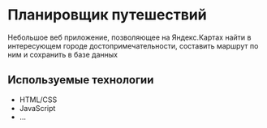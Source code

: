 # Планировщик путешествий

Небольшое веб приложение, позволяющее на Яндекс.Картах найти в интересующем городе достопримечательности,
составить маршрут по ним и сохранить в базе данных

## Используемые технологии
 - HTML/CSS
 - JavaScript
 - ...

